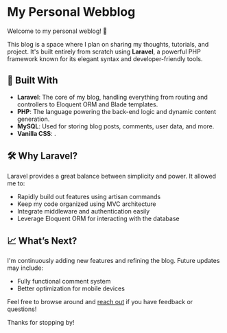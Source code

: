 # My Personal Webblog

Welcome to my personal weblog! 📝

This blog is a space where I plan on sharing my thoughts, tutorials, and project. It's built entirely from scratch using **Laravel**, a powerful PHP framework known for its elegant syntax and developer-friendly tools.

## 🔧 Built With

- **Laravel**: The core of my blog, handling everything from routing and controllers to Eloquent ORM and Blade templates.
- **PHP**: The language powering the back-end logic and dynamic content generation.
- **MySQL**: Used for storing blog posts, comments, user data, and more.
- **Vanilla CSS**: .

## 🛠️ Why Laravel?

Laravel provides a great balance between simplicity and power. It allowed me to:

- Rapidly build out features using artisan commands
- Keep my code organized using MVC architecture
- Integrate middleware and authentication easily
- Leverage Eloquent ORM for interacting with the database

## 📈 What’s Next?

I'm continuously adding new features and refining the blog. Future updates may include:

- Fully functional comment system
- Better optimization for mobile devices

Feel free to browse around and [reach out]((http://samuelbeck.software/contact)) if you have feedback or questions!

Thanks for stopping by! 
